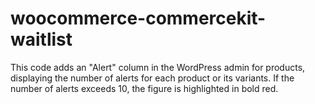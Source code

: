 # woocommerce-commercekit-waitlist
This code adds an "Alert" column in the WordPress admin for products, displaying the number of alerts for each product or its variants. If the number of alerts exceeds 10, the figure is highlighted in bold red.
